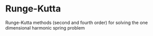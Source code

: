 # Runge-Kutta
Runge-Kutta methods (second and fourth order) for solving the one dimensional harmonic spring problem
